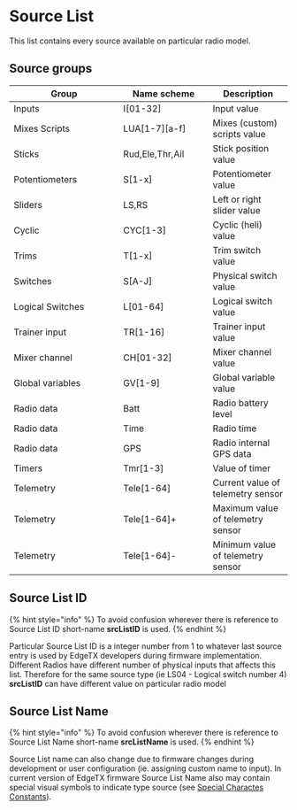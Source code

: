 # Source List

This list contains every source available on particular radio model.

## Source groups

<table><thead><tr><th width="182.33333333333331">Group</th><th width="146">Name scheme</th><th>Description</th></tr></thead><tbody><tr><td>Inputs</td><td>I[01-32]</td><td>Input value</td></tr><tr><td>Mixes Scripts</td><td>LUA[1-7][a-f]</td><td>Mixes (custom) scripts value</td></tr><tr><td>Sticks</td><td>Rud,Ele,Thr,Ail</td><td>Stick position value</td></tr><tr><td>Potentiometers</td><td>S[1-x]</td><td>Potentiometer value</td></tr><tr><td>Sliders</td><td>LS,RS</td><td>Left or right slider value</td></tr><tr><td>Cyclic</td><td>CYC[1-3]</td><td>Cyclic (heli) value</td></tr><tr><td>Trims</td><td>T[1-x]</td><td>Trim switch value</td></tr><tr><td>Switches</td><td>S[A-J]</td><td>Physical switch value</td></tr><tr><td>Logical Switches</td><td>L[01-64]</td><td>Logical switch value</td></tr><tr><td>Trainer input</td><td>TR[1-16]</td><td>Trainer input value</td></tr><tr><td>Mixer channel</td><td>CH[01-32]</td><td>Mixer channel value</td></tr><tr><td>Global variables</td><td>GV[1-9]</td><td>Global variable value</td></tr><tr><td>Radio data</td><td>Batt</td><td>Radio battery level</td></tr><tr><td>Radio data</td><td>Time</td><td>Radio time</td></tr><tr><td>Radio data</td><td>GPS</td><td>Radio internal GPS data</td></tr><tr><td>Timers</td><td>Tmr[1-3]</td><td>Value of timer</td></tr><tr><td>Telemetry</td><td>Tele[1-64]</td><td>Current value of telemetry sensor</td></tr><tr><td>Telemetry</td><td>Tele[1-64]+</td><td>Maximum value of telemetry sensor</td></tr><tr><td>Telemetry</td><td>Tele[1-64]-</td><td>Minimum value of telemetry sensor</td></tr></tbody></table>

## Source List ID

{% hint style="info" %}
To avoid confusion wherever there is reference to Source List ID short-name **srcListID** is used.
{% endhint %}

Particular Source List ID is a integer number from 1 to whatever last source entry is used by EdgeTX developers during firmware implementation. Different Radios have different number of physical inputs that affects this list. Therefore for the same source type (ie LS04 - Logical switch number 4) **srcListID** can have different value on particular radio model

## Source List Name

{% hint style="info" %}
To avoid confusion wherever there is reference to Source List Name short-name **srcListName** is used.
{% endhint %}

Source List name can also change due to firmware changes during development or user configuration (ie. assigning custom name to input). In current version of EdgeTX firmware Source List Name also may contain special visual symbols to indicate type source (see [Special Charactes Constants](../../lua-api-reference/constants/special-character-constants.md)). \
&#x20;  &#x20;
